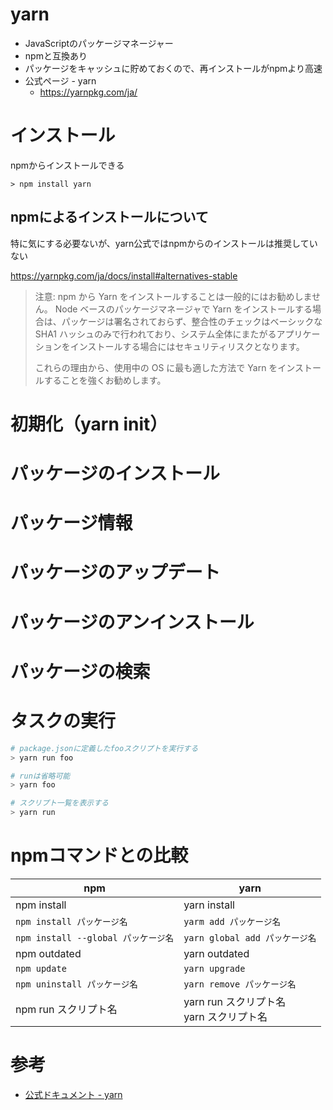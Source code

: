 # yarn

- JavaScriptのパッケージマネージャー
- npmと互換あり
- パッケージをキャッシュに貯めておくので、再インストールがnpmより高速
- 公式ページ - yarn
    - https://yarnpkg.com/ja/

# インストール

npmからインストールできる

```
> npm install yarn
```

## npmによるインストールについて

特に気にする必要ないが、yarn公式ではnpmからのインストールは推奨していない

https://yarnpkg.com/ja/docs/install#alternatives-stable


> 注意: npm から Yarn をインストールすることは一般的にはお勧めしません。 Node ベースのパッケージマネージャで Yarn をインストールする場合は、パッケージは署名されておらず、整合性のチェックはベーシックな SHA1 ハッシュのみで行われており、システム全体にまたがるアプリケーションをインストールする場合にはセキュリティリスクとなります。
>
> これらの理由から、使用中の OS に最も適した方法で Yarn をインストールすることを強くお勧めします。

# 初期化（yarn init）

# パッケージのインストール

# パッケージ情報

# パッケージのアップデート

# パッケージのアンインストール

# パッケージの検索

# タスクの実行

```sh
# package.jsonに定義したfooスクリプトを実行する
> yarn run foo

# runは省略可能
> yarn foo

# スクリプト一覧を表示する
> yarn run
```

# npmコマンドとの比較

|npm|yarn|
|---|---|
|npm install|yarn install|
|`npm install パッケージ名`|`yarm add パッケージ名`|
|`npm install --global パッケージ名`|`yarn global add パッケージ名`|
|npm outdated|yarn outdated|
|`npm update`|`yarn upgrade`|
|`npm uninstall パッケージ名`|`yarn remove パッケージ名`|
|npm run スクリプト名|yarn run スクリプト名<br>yarn スクリプト名|

# 参考

- [公式ドキュメント - yarn](https://yarnpkg.com/ja/docs)
